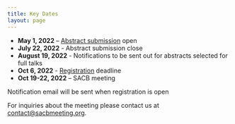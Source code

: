 ```yaml
---
title: Key Dates
layout: page
---
```


- **May 1, 2022** – [Abstract submission](https://forms.gle/gAoWMTB9PK5ysncP6) open
- **July 22, 2022** - Abstract submission close
- **August 19, 2022** - Notifications to be sent out for abstracts selected for full talks
- **Oct 6, 2022** - [Registration](https://mbl.ungerboeck.com/prod/emc00/register.aspx?OrgCode=10&EvtID=17894&AppCode=REG&CC=122060203651) deadline
- **Oct 19-22, 2022** – SACB meeting

Notification email will be sent when registration is open


For inquiries about the meeting please contact us at [contact@sacbmeeting.org](mailto:contact@sacbmeeting.org).
